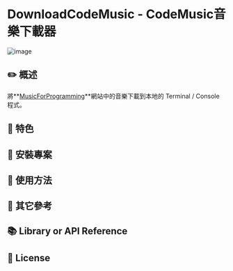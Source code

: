 # DownloadCodeMusic - CodeMusic音樂下載器
![image](https://upload.cc/i1/2018/04/16/Rx30tI.jpg)
## :pencil2: 概述

將**[MusicForProgramming](http://musicforprogramming.net/)**網站中的音樂下載到本地的 Terminal / Console 程式。

## :closed_book: 特色

## :green_book: 安裝專案

## :blue_book: 使用方法

## :orange_book: 其它參考

## :books: Library or API Reference

## :memo: License
